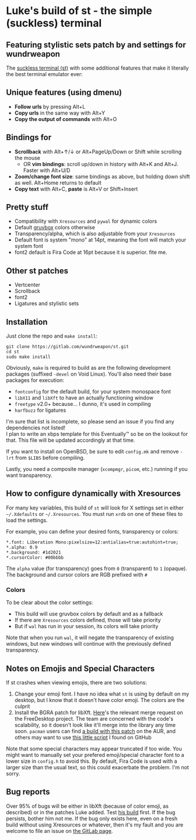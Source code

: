# Luke's build of st - the simple (suckless) terminal
## Featuring stylistic sets patch by and settings for wundrweapon

The [suckless terminal (st)](https://st.suckless.org/) with some additional features that make it literally the best
terminal emulator ever:

## Unique features (using dmenu)

- **Follow urls** by pressing Alt+L
- **Copy urls** in the same way with Alt+Y
- **Copy the output of commands** with Alt+O

## Bindings for

- **Scrollback** with Alt+↑/↓ or Alt+PageUp/Down or Shift while scrolling the mouse
  + OR **vim bindings**: scroll up/down in history with Alt+K and Alt+J. Faster with Alt+U/D
- **Zoom/change font size**: same bindings as above, but holding down shift as well. Alt+Home returns to default
- **Copy text** with Alt+C, **paste** is Alt+V or Shift+Insert

## Pretty stuff

- Compatibility with `Xresources` and `pywal` for dynamic colors
- Default [gruvbox](https://github.com/morhetz/gruvbox) colors otherwise
- Transparency/alpha, which is also adjustable from your `Xresources`
- Default font is system "mono" at 14pt, meaning the font will match your system font
- font2 default is Fira Code at 16pt because it is superior. fite me.

## Other st patches

- Vertcenter
- Scrollback
- font2
- Ligatures and stylistic sets

## Installation

Just clone the repo and `make install`:
```
git clone https://gitlab.com/wundrweapon/st.git
cd st
sudo make install
```

Obviously, `make` is required to build as are the following development packages (suffixed `-devel` on Void Linux).
You'll also need their base packages for execution:

- `fontconfig` for the default build, for your system monospace font
- `libX11` and `libXft` to have an actually functioning window
- `freetype` v2.0+ because… I dunno, it's used in compiling
- `harfbuzz` for ligatures

I'm sure that list is incomplete, so please send an issue if you find any dependencies not listed!  
I plan to write an xbps template for this Eventually™ so be on the lookout for that. This file will be updated
accordingly at that time.

If you want to install on OpenBSD, be sure to edit `config.mk` and remove `-lrt` from `$LIBS` before compiling.

Lastly, you need a composite manager (`xcompmgr`, `picom`, etc.) running if you want transparency.

## How to configure dynamically with Xresources

For many key variables, this build of `st` will look for X settings set in either `~/.Xdefaults` or `~/.Xresources`.
You must run `xrdb` on one of these files to load the settings.

For example, you can define your desired fonts, transparency or colors:

```xresources
*.font: Liberation Mono:pixelsize=12:antialias=true:autohint=true;
*.alpha: 0.9
*.background: #1d2021
*.cursorColor: #00bbbb
```

The `alpha` value (for transparency) goes from `0` (transparent) to `1` (opaque).  
The background and cursor colors are RGB prefixed with `#`

### Colors

To be clear about the color settings:

- This build will use gruvbox colors by default and as a fallback
- If there are `Xresources` colors defined, those will take priority
- But if `wal` has run in your session, its colors will take priority

Note that when you run `wal`, it will negate the transparency of existing windows, but new windows will continue with
the previously defined transparency.

## Notes on Emojis and Special Characters

If st crashes when viewing emojis, there are two solutions:

1. Change your emoji font. I have no idea what `st` is using by default on my desktop, but I know that it doesn't have
   color emoji. The colors are the culprit
2. Install the BGRA patch for libXft. [Here](https://gitlab.freedesktop.org/xorg/lib/libxft/-/merge_requests/1)'s the
   relevant merge request on the FreeDesktop project. The team are concerned with the code's scalability, so it doesn't
   look like it'll merge into the library any time soon. `pacman` users can find
   [a build with this patch](https://aur.archlinux.org/packages/libxft-bgra/) on the AUR, and others may want to use
   [this little script](https://github.com/uditkarode/libxft-bgra) I found on GitHub

Note that some special characters may appear truncated if too wide. You might want to manually set your prefered
emoji/special character font to a lower size in `config.h` to avoid this. By default, Fira Code is used with a larger
size than the usual text, so this could exacerbate the problem. I'm not sorry.

## Bug reports

Over 95% of bugs will be either in libXft (because of color emoji, as described) or in the patches Luke added. Test
[his build](https://gitlab.com/LukeSmithxyz/st) first. If the bug persists, bother him not me. If the bug only exists
here, even on a fresh build without using Xresources or whatever, then it's my fault and you are welcome to file an
issue on [the GitLab page](https://gitlab.com/wundrweapon/st).
